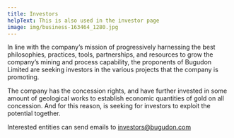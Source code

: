 ```yaml
---
title: Investors
helpText: This is also used in the investor page
image: img/business-163464_1280.jpg
---
```

In line with the company’s mission of progressively harnessing the best philosophies,
practices, tools, partnerships, and resources to grow the company’s mining and process
capability, the proponents of Bugudon Limited are seeking investors in the various projects
that the company is promoting.

The company has the concession rights, and have further invested in some amount of geological
works to establish economic quantities of gold on all concession. And for this reason, is
seeking for investors to exploit the potential together.

Interested entities can send emails to investors@bugudon.com